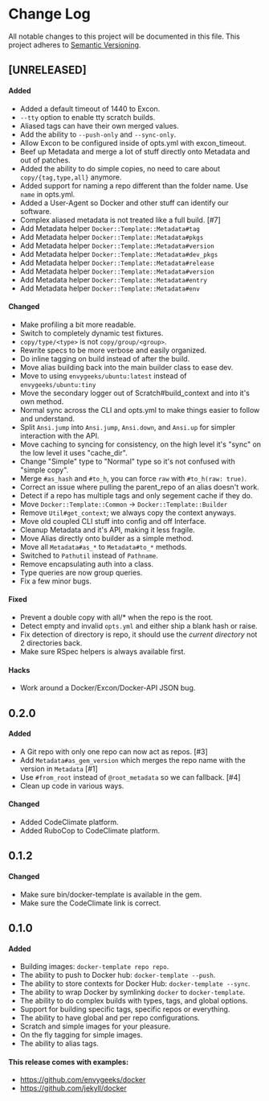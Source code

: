# Change Log

All notable changes to this project will be documented in this file. This
project adheres to [Semantic Versioning](http://semver.org/).

## [UNRELEASED]
#### Added
- Added a default timeout of 1440 to Excon.
- `--tty` option to enable tty scratch builds.
- Aliased tags can have their own merged values.
- Add the ability to `--push-only` and `--sync-only`.
- Allow Excon to be configured inside of opts.yml with excon_timeout.
- Beef up Metadata and merge a lot of stuff directly onto Metadata and out of patches.
- Added the ability to do simple copies, no need to care about `copy/{tag,type,all}` anymore.
- Added support for naming a repo different than the folder name.  Use `name` in opts.yml.
- Added a User-Agent so Docker and other stuff can identify our software.
- Complex aliased metadata is not treated like a full build. [#7]
- Add Metadata helper `Docker::Template::Metadata#tag`
- Add Metadata helper `Docker::Template::Metadata#pkgs`
- Add Metadata helper `Docker::Template::Metadata#version`
- Add Metadata helper `Docker::Template::Metadata#dev_pkgs`
- Add Metadata helper `Docker::Template::Metadata#release`
- Add Metadata helper `Docker::Template::Metadata#version`
- Add Metadata helper `Docker::Template::Metadata#entry`
- Add Metadata helper `Docker::Template::Metadata#env`

#### Changed
- Make profiling a bit more readable.
- Switch to completely dynamic test fixtures.
- `copy/type/<type>` is not `copy/group/<group>`.
- Rewrite specs to be more verbose and easily organized.
- Do inline tagging on build instead of after the build.
- Move alias building back into the main builder class to ease dev.
- Move to using `envygeeks/ubuntu:latest` instead of `envygeeks/ubuntu:tiny`
- Move the secondary logger out of Scratch#build_context and into it's own method.
- Normal sync across the CLI and opts.yml to make things easier to follow and understand.
- Split `Ansi.jump` into `Ansi.jump`, `Ansi.down`, and `Ansi.up` for simpler interaction with the API.
- Move caching to syncing for consistency, on the high level it's "sync" on the low level it uses "cache_dir".
- Change "Simple" type to "Normal" type so it's not confused with "simple copy".
- Merge `#as_hash` and `#to_h`, you can force `raw` with `#to_h(raw: true)`.
- Correct an issue where pulling the parent_repo of an alias doesn't work.
- Detect if a repo has multiple tags and only segement cache if they do.
- Move `Docker::Template::Common` -> `Docker::Template::Builder`
- Remove `Util#get_context`; we always copy the context anyways.
- Move old coupled CLI stuff into config and off Interface.
- Cleanup Metadata and it's API, making it less fragile.
- Move Alias directly onto builder as a simple method.
- Move all `Metadata#as_*` to `Metadata#to_*` methods.
- Switched to `Pathutil` instead of `Pathname`.
- Remove encapsulating auth into a class.
- Type queries are now group queries.
- Fix a few minor bugs.

#### Fixed
- Prevent a double copy with all/* when the repo is the root.
- Detect empty and invalid `opts.yml` and either ship a blank hash or raise.
- Fix detection of directory is repo, it should use the *current directory* not 2 directories back.
- Make sure RSpec helpers is always available first.

#### Hacks
- Work around a Docker/Excon/Docker-API JSON bug.

## 0.2.0
#### Added
- A Git repo with only one repo can now act as repos. [#3]
- Add `Metadata#as_gem_version` which merges the repo name with the version in `Metadata` [#1]
- Use `#from_root` instead of `@root_metadata` so we can fallback. [#4]
- Clean up code in various ways.

#### Changed
- Added CodeClimate platform.
- Added RuboCop to CodeClimate platform.

## 0.1.2
#### Changed
- Make sure bin/docker-template is available in the gem.
- Make sure the CodeClimate link is correct.

## 0.1.0
#### Added
- Building images: `docker-template repo repo`.
- The ability to push to Docker hub: `docker-template --push`.
- The ability to store contexts for Docker Hub: `docker-template --sync`.
- The ability to wrap Docker by symlinking `docker` to `docker-template`.
- The ability to do complex builds with types, tags, and global options.
- Support for building specific tags, specific repos or everything.
- The ability to have global and per repo configurations.
- Scratch and simple images for your pleasure.
- On the fly tagging for simple images.
- The ability to alias tags.

#### This release comes with examples:
- https://github.com/envygeeks/docker
- https://github.com/jekyll/docker
